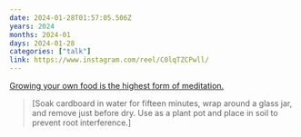 ```yaml
---
date: 2024-01-28T01:57:05.506Z
years: 2024
months: 2024-01
days: 2024-01-28
categories: ["talk"]
link: https://www.instagram.com/reel/C0lqTZCPwll/
---
```

[Growing your own food is the highest form of meditation.](https://www.instagram.com/reel/C0lqTZCPwll/)

> [Soak cardboard in water for fifteen minutes, wrap around a glass jar, and remove just before dry. Use as a plant pot and place in soil to prevent root interference.]

